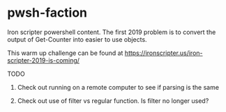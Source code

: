 # pwsh-faction

Iron scripter powershell content. The first 2019 problem is to convert the output of Get-Counter into easier to use objects.

This warm up challenge can be found at <https://ironscripter.us/iron-scripter-2019-is-coming/>

TODO

1. Check out running on a remote computer to see if parsing is the same

1. Check out use of filter vs regular function. Is filter no longer used?
